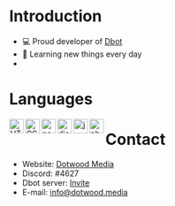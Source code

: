 # Introduction
- 💻 Proud developer of [Dbot](https://discord.com/oauth2/authorize?client_id=798144456528363550&scope=bot&permissions=8)
- 🌱 Learning new things every day
- 

# Languages 
<img align="left" alt="HTML" width="26px" src="https://upload.wikimedia.org/wikipedia/commons/thumb/3/38/HTML5_Badge.svg/600px-HTML5_Badge.svg.png" />
<img align="left" alt="CSS" width="26px" src="https://www.pngkey.com/png/full/347-3470911_css3-html-css-js-logo-white.png" />
<img align="left" alt="node.js" width="26px" src="https://i.imgur.com/tYLFZBh.png" /> 
<img align="left" alt="discord.js" width="26px" src="https://i.imgur.com/SI1DZf3.png" />
<img align="left" alt="js" width="26px" src="https://i.imgur.com/3u1wzwE.png" />
<img align="left" alt="php" width="26px" src="https://www.php.net//images/logos/new-php-logo.svg" />

# Contact
* Website: [Dotwood Media](https://dotwood.media/)
* Discord: </Pascal>#4627
* Dbot server: [Invite](https://discord.gg/56FZySQaY7)
* E-mail: info@dotwood.media

